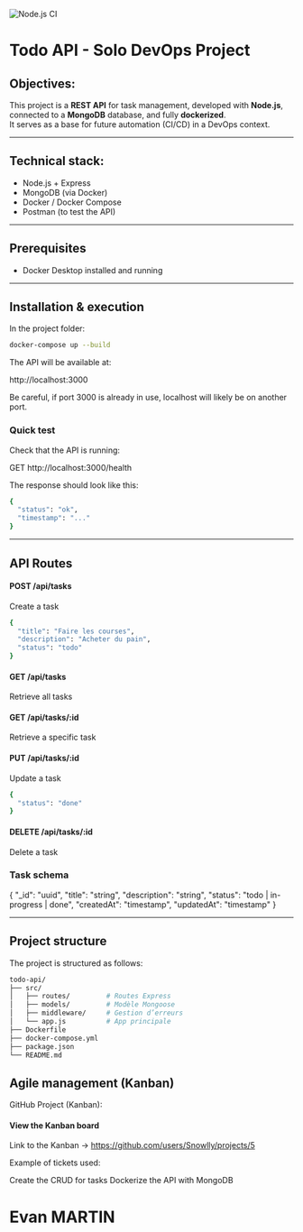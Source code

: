 ![Node.js CI](https://github.com/Snowlly/todo-api-solo/actions/workflows/node-ci.yml/badge.svg)


# Todo API - Solo DevOps Project

## Objectives:

This project is a **REST API** for task management, developed with **Node.js**, connected to a **MongoDB** database, and fully **dockerized**.  
It serves as a base for future automation (CI/CD) in a DevOps context.

---

## Technical stack:

- Node.js + Express  
- MongoDB (via Docker)  
- Docker / Docker Compose  
- Postman (to test the API)  

---

## Prerequisites

- Docker Desktop installed and running

---

## Installation & execution

In the project folder:

```bash
docker-compose up --build
```

The API will be available at:

http://localhost:3000

Be careful, if port 3000 is already in use, localhost will likely be on another port.

### Quick test
Check that the API is running:

GET http://localhost:3000/health

The response should look like this:

```bash
{
  "status": "ok",
  "timestamp": "..."
}
```

---

## API Routes

#### POST /api/tasks

Create a task
```bash
{
  "title": "Faire les courses",
  "description": "Acheter du pain",
  "status": "todo"
}
```
#### GET /api/tasks

Retrieve all tasks

#### GET /api/tasks/:id

Retrieve a specific task

#### PUT /api/tasks/:id

Update a task
```bash
{
  "status": "done"
}
```
#### DELETE /api/tasks/:id
Delete a task

### Task schema

{
  "_id": "uuid",
  "title": "string",
  "description": "string",
  "status": "todo | in-progress | done",
  "createdAt": "timestamp",
  "updatedAt": "timestamp"
}

---

## Project structure

The project is structured as follows:
```bash
todo-api/
├── src/
│   ├── routes/         # Routes Express
│   ├── models/         # Modèle Mongoose
│   ├── middleware/     # Gestion d’erreurs
│   └── app.js          # App principale
├── Dockerfile
├── docker-compose.yml
├── package.json
└── README.md
```
## Agile management (Kanban)

GitHub Project (Kanban):
#### View the Kanban board

Link to the Kanban -> https://github.com/users/Snowlly/projects/5

Example of tickets used:

Create the CRUD for tasks
Dockerize the API with MongoDB


# Evan MARTIN


